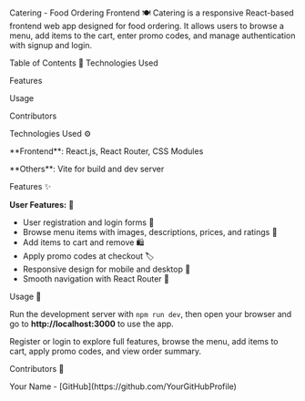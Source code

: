 Catering - Food Ordering Frontend 🍽️
Catering is a responsive React-based frontend web app designed for food ordering. It allows users to browse a menu, add items to the cart, enter promo codes, and manage authentication with signup and login.

Table of Contents 📑
Technologies Used

Features

Usage

Contributors

Technologies Used ⚙️
<p>**Frontend**: React.js, React Router, CSS Modules</p> <p>**Others**: Vite for build and dev server</p>
Features ✨
<p><strong>User Features:</strong> 👤</p> <ul> <li>User registration and login forms 🔑</li> <li>Browse menu items with images, descriptions, prices, and ratings 🍲</li> <li>Add items to cart and remove 🛍️</li> <li>Apply promo codes at checkout 🏷️</li> <li>Responsive design for mobile and desktop 📱</li> <li>Smooth navigation with React Router 🔄</li> </ul>
Usage 🚀
<p>Run the development server with <code>npm run dev</code>, then open your browser and go to <strong>http://localhost:3000</strong> to use the app.</p> <p>Register or login to explore full features, browse the menu, add items to cart, apply promo codes, and view order summary.</p>
Contributors 👥
<p>Your Name - [GitHub](https://github.com/YourGitHubProfile)</p>
